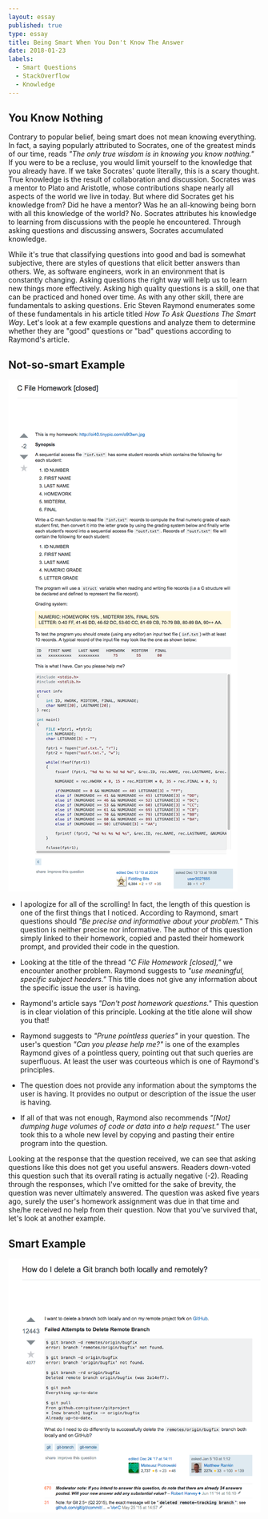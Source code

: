 ```yaml
---
layout: essay
published: true
type: essay
title: Being Smart When You Don't Know The Answer
date: 2018-01-23
labels:
  - Smart Questions
  - StackOverflow
  - Knowledge
---
```


## You Know Nothing

Contrary to popular belief, being smart does not mean knowing everything. In fact, a saying popularly attributed to Socrates, one of the greatest minds of our time, reads *"The only true wisdom is in knowing you know nothing."* If you were to be a recluse, you would limit yourself to the knowledge that you already have. If we take Socrates' quote literally, this is a scary thought. True knowledge is the result of collaboration and discussion. Socrates was a mentor to Plato and Aristotle, whose contributions shape nearly all aspects of the world we live in today. But where did Socrates get his knowledge from? Did he have a mentor? Was he an all-knowing being born with all this knowledge of the world? No. Socrates attributes his knowledge to learning from discussions with the people he encountered. Through asking questions and discussing answers, Socrates accumulated knowledge.

While it's true that classifying questions into good and bad is somewhat subjective, there are styles of questions that elicit better answers than others. We, as software engineers, work in an environment that is constantly changing. Asking questions the right way will help us to learn new things more effectively. Asking high quality questions is a skill, one that can be practiced and honed over time. As with any other skill, there are fundamentals to asking questions. Eric Steven Raymond enumerates some of these fundamentals in his article titled *How To Ask Questions The Smart Way*. Let's look at a few example questions and analyze them to determine whether they are "good" questions or "bad" questions according to Raymond's article.

## Not-so-smart Example

<img class="ui fluid centered rounded image" src="/images/not-so-smart_question.png" alt="An example of a question that could use some work">

* I apologize for all of the scrolling! In fact, the length of this question is one of the first things that I noticed. According to Raymond, smart questions should *"Be precise and informative about your problem."* This question is neither precise nor informative. The author of this question simply linked to their homework, copied and pasted their homework prompt, and provided their code in the question.

* Looking at the title of the thread *"C File Homework [closed],"* we encounter another problem. Raymond suggests to *"use meaningful, specific subject headers."* This title does not give any information about the specific issue the user is having.

* Raymond's article says *"Don't post homework questions."* This question is in clear violation of this principle. Looking at the title alone will show you that!

* Raymond suggests to *"Prune pointless queries"* in your question. The user's question *"Can you please help me?"* is one of the examples Raymond gives of a pointless query, pointing out that such queries are superfluous. At least the user was courteous which is one of Raymond's principles.

* The question does not provide any information about the symptoms the user is having. It provides no output or description of the issue the user is having.

* If all of that was not enough, Raymond also recommends *"[Not] dumping huge volumes of code or data into a help request."* The user took this to a whole new level by copying and pasting their entire program into the question.

Looking at the response that the question received, we can see that asking questions like this does not get you useful answers. Readers down-voted this question such that its overall rating is actually negative (-2). Reading through the responses, which I've omitted for the sake of brevity, the question was never ultimately answered. The question was asked five years ago, surely the user's homework assignment was due in that time and she/he received no help from their question. Now that you've survived that, let's look at another example.

## Smart Example

<img class="ui centered rounded image" src="/images/smart_question.png" alt="An example of a good question">

